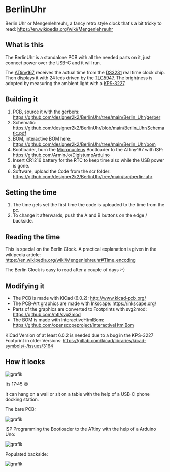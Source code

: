 # BerlinUhr
Berlin Uhr or Mengenlehreuhr, a fancy retro style clock that's a bit tricky to read: https://en.wikipedia.org/wiki/Mengenlehreuhr

## What is this

The BerlinUhr is a standalone PCB with all the needed parts on it, just connect power over the USB-C and it will run.

The [ATtiny167](https://www.microchip.com/ATtiny167) receives the actual time from the [DS3231](https://www.maximintegrated.com/en/products/analog/real-time-clocks/DS3231M.html) real time clock chip. Then displays it with 24 leds driven by the [TLC5947](https://www.ti.com/product/TLC5947). The brightness is adopted by measuring the ambient light with a [KPS-3227](https://www.kingbright.com/attachments/file/psearch/000/00/watermark00/KPS-3227SP1C(Ver.9).pdf). 

## Building it

1. PCB, source it with the gerbers: https://github.com/designer2k2/BerlinUhr/tree/main/Berlin_Uhr/gerber
2. Schematic: https://github.com/designer2k2/BerlinUhr/blob/main/Berlin_Uhr/Schematic.pdf
3. BOM, interactive BOM here: https://github.com/designer2k2/BerlinUhr/tree/main/Berlin_Uhr/bom
4. Bootloader, burn the [Micronucleus](https://github.com/micronucleus/micronucleus) Bootloader to the ATtiny167 with ISP: https://github.com/ArminJo/DigistumpArduino 
5. Insert CR1216 battery for the RTC to keep time also while the USB power is gone.
6. Software, upload the Code from the scr folder: https://github.com/designer2k2/BerlinUhr/tree/main/src/berlin-uhr 


## Setting the time

1. The time gets set the first time the code is uploaded to the time from the pc.
2. To change it afterwards, push the A and B buttons on the edge / backside.

## Reading the time

This is special on the Berlin Clock. A practical explanation is given in the wikipedia article: https://en.wikipedia.org/wiki/Mengenlehreuhr#Time_encoding

The Berlin Clock is easy to read after a couple of days :-)

## Modifying it

- The PCB is made with KiCad (6.0.2): http://www.kicad-pcb.org/
- The PCB-Art graphics are made with Inkscape: https://inkscape.org/
- Parts of the graphics are converted to Footprints with svg2mod: https://github.com/mtl/svg2mod
- The BOM is made with InteractiveHtmlBom: https://github.com/openscopeproject/InteractiveHtmlBom

KiCad Version of at least 6.0.2 is needed due to a bug in the KPS-3227 Footprint in older Versions: https://gitlab.com/kicad/libraries/kicad-symbols/-/issues/3164

## How it looks

![grafik](https://user-images.githubusercontent.com/1591573/145868070-2f7428de-198e-460a-b480-efdc99f8b2e2.png)

Its 17:45 :smiley:

It can hang on a wall or sit on a table with the help of a USB-C phone docking station.


The bare PCB:

![grafik](https://user-images.githubusercontent.com/1591573/145869008-ae3285b8-d30f-4078-b08b-50e39cbf8119.png)

ISP Programming the Bootloader to the ATtiny with the help of a Arduino Uno:

![grafik](https://user-images.githubusercontent.com/1591573/145869260-832a9c8c-31fa-4e75-bda4-909f35da3e4d.png)

Populated backside:

![grafik](https://user-images.githubusercontent.com/1591573/145869349-2cbfdd7d-9a13-4a76-96ba-92dfe215c420.png)

